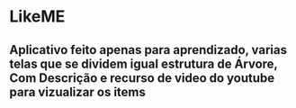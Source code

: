 # LikeME

## Aplicativo feito apenas para aprendizado, varias telas que se dividem igual estrutura de Árvore, Com Descrição e recurso de video do youtube para vizualizar os items

